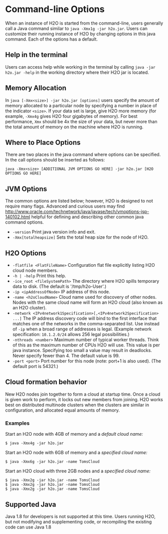 # Command-line Options

When an instance of H2O is started from the command-line, users
generally call a Java command similar to `java -Xmx1g -jar h2o.jar`. Users can customize their running
instance of H2O by changing options in this java command. Each of the
options has a default.

## Help in the terminal

Users can access help while working in the terminal by calling
`java -jar h2o.jar -help` in the working directory where their H2O
jar is located.

## Memory Allocation
In `java [-Xmx<size>] -jar h2o.jar [options]` users specify the
amount of memory allocated to a particular node by specifying a
number in place of the indicator `<size>`. If your data set is
large, give H2O more memory (for example, `-Xmx4g` gives H2O four
gigabytes of memory).  For best performance, `Xmx` should be 4x the
size of your data, but never more than the total amount of memory on
the machine where H2O is running.

## Where to Place Options

There are two places in the java command where options can be specified.
In the call options should be inserted as follows:

    java -Xmx<size> [ADDITIONAL JVM OPTIONS GO HERE] -jar h2o.jar [H2O OPTIONS GO HERE]


## JVM Options

The common options are listed below; however, H2O is designed to not require many flags.
Advanced and curious users may find http://www.oracle.com/technetwork/java/javase/tech/vmoptions-jsp-140102.html
helpful for defining and describing other common java command options.

- `-version` Print java version info and exit.
- `-Xmx[totalheapsize]` Sets the total heap size for the node of H2O.


## H2O Options

- `-flatfile <FlatFileName>` Configuration flat file explicitly listing H2O cloud node members.
- `-h | -help` Print this help.
- `-ice_root <fileSystemPath>` The directory where H2O spills temporary data to disk.
  (The default is '/tmp/h2o-User'.)
- `-ip <ipAddressOfNode>` IP address of this node.
- `-name <h2oCloudName>` Cloud name used for discovery of other nodes.
  Nodes with the same cloud name will form an H2O cloud
  (also known as an H2O cluster).
- `-network <IPv4network1Specification>[,<IPv4network2Specification> ...]` The IP address discovery code will bind to the first interface that matches one of the networks in the comma-separated list.  Use instead of `-ip` when a broad range of addresses is legal.  (Example network specification: `10.1.2.0/24` allows 256 legal
  possibilities.)
- `-nthreads <number>` Maximum number of typical worker threads.  Think of this as the
  maximum number of CPUs H2O will use.  This value is
  per java instance.  Specifying too small a value may result in
  deadlocks.  Never specify fewer than 4.  The default value is 99.
- `-port <port>` Port number for this node (note: port+1 is also used).
  (The default port is 54321.)

## Cloud formation behavior

New H2O nodes join together to form a cloud at startup time.
Once a cloud is given work to perform, it locks out new members
from joining. H2O works best on distributed multinode clusters
when the clusters are similar in configuration, and allocated
equal amounts of memory.

### Examples

Start an H2O node with 4GB of memory and a *default cloud name:*

    $ java -Xmx4g -jar h2o.jar

Start an H2O node with 6GB of memory and a *specified cloud name:*

    $ java -Xmx6g -jar h2o.jar -name TomsCloud

Start an H2O cloud with three 2GB nodes and a *specified cloud name:*

    $ java -Xmx2g -jar h2o.jar -name TomsCloud
    $ java -Xmx2g -jar h2o.jar -name TomsCloud
    $ java -Xmx2g -jar h2o.jar -name TomsCloud


## Supported Java
Java 1.8 for developers is not supported at this time. Users running
H2O, but not modifying and supplementing code, or
recompiling the existing code can use Java 1.8

